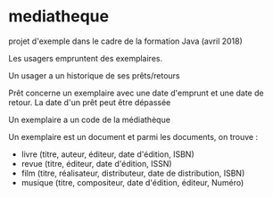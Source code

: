 # mediatheque
projet d'exemple dans le cadre de la formation Java (avril 2018)

Les usagers empruntent des exemplaires.

Un usager a un historique de ses prêts/retours

Prêt concerne un exemplaire avec une date d'emprunt et une date de retour. 
La date d'un prêt peut être dépassée

Un exemplaire a un code de la médiathèque

Un exemplaire est un document et parmi les documents, on trouve :
* livre (titre, auteur, éditeur, date d'édition, ISBN)
* revue (titre, éditeur, date d'édition, ISSN)
* film (titre, réalisateur, distributeur, date de distribution, ISBN)
* musique (titre, compositeur, date d'édition, éditeur, Numéro)